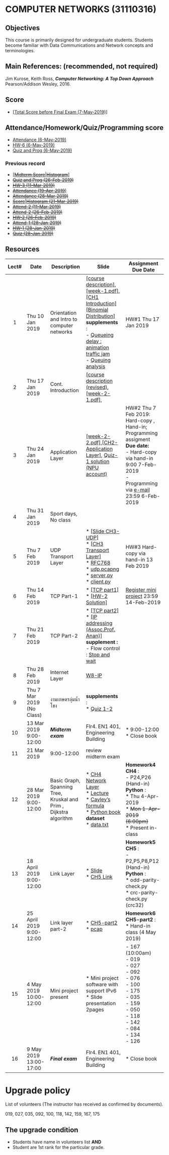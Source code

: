 # COMPUTER NETWORKS (31110316)

## Objectives
 This course is  primarily designed for undergraduate students. Students become familiar with Data Communications and Network concepts and terminologies.

## Main References: (recommended, not required)

Jim Kurose, Keith Ross, ***Computer Networking: A Top Down Approach***  Pearson/Addison Wesley, 2016.
## Score
* [[Total Score before Final Exam (7-May-2019)]](https://drive.google.com/open?id=1A-yMBHedizXzeCQhRfyl5zcf8y6acl79)


## Attendance/Homework/Quiz/Programming score
* [Attendance (6-May-2019)](https://drive.google.com/open?id=1Eb3prwWufakvFoextp6wkwKPnkCFEJPE)
* [HW-6 (6-May-2019)](https://drive.google.com/file/d/1YSoevRr-p0PSLwJxliMj0hjeNuUPXQ9n/view?usp=sharing)
* [Quiz and Prog (6-May-2019)](https://drive.google.com/file/d/1413ng57hfbwZMYKj6MdDHGDOM7I4Wiaw/view?usp=sharing)

### Previous record
* [[<s>Midterm Score</s>](https://drive.google.com/file/d/1WvKfqFk5w2vqxsnnoKUm274F2eOsrgGh/view?usp=sharing)|[<s>Histogram</s>](https://drive.google.com/file/d/1ARqon-ig6iou9VjahB7VFTFG5iV3mrms/view?usp=sharing)]
* [<s>Quiz and Prog (26-Feb-2019)</s>](https://drive.google.com/file/d/1rSIzQKv2eO3RYsDJdwveYBnpk2JdeNe3/view?usp=sharing)
* [<s>HW-3 (11-Mar-2019)</s>](https://drive.google.com/file/d/1bELS8BTAgXGfwCrmy-AXG5ly2-arYWub/view?usp=sharing)
* [<s>Attendance (19-Apr-2019</s>)](https://drive.google.com/open?id=1ewxBlzu_YzGjR3FSmhA9U4AjQB3ha6FU)
* [<s>Attendance (28-Mar-2019)</s>](https://drive.google.com/file/d/1--ukamRLMpW8ouOJNWy8PT58bTlOg-EF/view?usp=sharing)
* [<s>Score</s>](https://drive.google.com/file/d/1E2A_McrixvyK7GG-MrQVCZBvN7Srz5KL/view?usp=sharing)|[<s>Histogram (21-Mar-2019)</s>](https://drive.google.com/open?id=1WvE2Z358RMVBr7tFlg4Z7FcGqPukyK4R)
* [<s>Attend-2 (11-Mar-2019)</s>](https://drive.google.com/file/d/1VHL5uWeOa8_3SDXIw1N3yDsB2GfbuI3-/view?usp=sharing)
* [<s>Attend-2 (26-Feb-2019)</s>](https://drive.google.com/file/d/1Rq0RxnpmCfB5dWf5GpE2oNFjMLQfGWBU/view?usp=sharing)
* [<s>HW-2 (26-Feb-2019)</s>](https://drive.google.com/file/d/1hHRgCkDai3rhKXLh6C4Cx2iIchNDUaMp/view?usp=sharing)
* [<s>Attend-1 (28-Jan-2019)</s>](https://drive.google.com/open?id=1s4g2jqVaxdGEWpW-WrN7Gof_nCA9I4kg)
* [<s>HW-1 (28-Jan-2019)</s>](https://drive.google.com/open?id=16qJK3_zNXaRlJNeXwiao7vpdkH5z4p22)
* [<s>Quiz (28-Jan-2019)</s>](https://drive.google.com/open?id=1_ND6w2pP1JczI5qsRIj1U-w6J1KFuFIo)

## Resources 

| Lect# | Date | Description  |Slide| Assignment Due Date |
|:-----:|------|-------------|----|---------------------|
|  1 |Thu 10 Jan 2019| Orientation and Intro to computer networks| [[course description]](https://drive.google.com/open?id=1b4xUxLcNIRcNJVhsneF34xMjuDu4fgQ4), [[week-1.pdf]](https://drive.google.com/open?id=1xMhiEERIa1mZbZFEC62IO4_QRAaXblpp), [[CH1 Introduction]](https://drive.google.com/open?id=1biVHO2Df_sKDbTi-6UeUyvXy7ccxVDLM) [[Binomial Distribution]](https://drive.google.com/open?id=195B0Vb2iqSOi36s7G0rpFwtk9He_BuO6)<br> **supplements** :<br> - [Queueing delay : animation traffic jam](http://www.traffic-simulation.de/roadworks.html) <br> - [Queuing analysis](http://www.cs.toronto.edu/~marbach/COURSES/CSC358_S19_1/delay.pdf) | HW\#1 Thu 17 Jan 2019 |
|2   |Thu 17 Jan 2019| Cont. Introduction  |[[course description (revised)](https://drive.google.com/open?id=1grWRaHZ_ZXtcnHJyhtAtv2ffofEAiorc), [[week-2-1.pdf]](https://drive.google.com/open?id=1hV9nLMVci7RROyTCqz2GxLIgg81WU917), | |
|3   |Thu 24 Jan 2019| Application Layer  |[[week-2-2.pdf]](https://drive.google.com/file/d/1vDzpDOj86bIRAy7U-KFuIe7FLd1B1vkB/view?usp=sharing),[[CH2-Application Layer]](https://drive.google.com/open?id=1q4siKqIODb1clwWhln5IWm4Qni8HCZp0), [Quiz-1 solution (NPU account)](https://drive.google.com/open?id=1hsGcM7kLM4-xu2qUOTbT18OgiKA7_jf9) |HW\#2 Thu 7 Feb 2019: Hard-copy , Hand-in; Programming assigment <br> **Due date:** <br> - Hard-copy via hand-in 9:00 7-Feb-2019 <br> - Programming via [e-mail](mailto:songrit@npu.ac.th) 23:59 6-Feb-2019  |
|   4   |Thu 31 Jan 2019      | Sport days, No class  |    | |
|   5   |Thu 7 Feb 2019  |  UDP Transport Layer   |* [[Slide CH3-UDP]](https://drive.google.com/file/d/1nRquo0iv4zcN7S9q0qbupWRw4LnrbC0r/view?usp=sharing)<br>* [[CH3 Transport Layer]](https://drive.google.com/open?id=1YyjEYHvbJp0xXoyygPHtp-aRCkKCFmYF)<br>* [RFC768](http://www.faqs.org/rfcs/rfc768.html)<br>* [udp.pcapng](https://drive.google.com/file/d/16jzhsrK4emv4oh-6ddPrkmHcoN8waexE/view?usp=sharing) <br> * [server.py](https://gist.github.com/songritk/8b0a07008044c49d62527591a14fc23e#file-server-py)<br>* [client.py](https://gist.github.com/songritk/1d283ce0eb67653f92541e9e973b1c17#file-client-py)   | HW#3 Hard-copy via hand-in 13 Feb 2019                    | 
|   6   | Thu 14 Feb 2019| TCP Part-1 | * [[TCP part1]](https://drive.google.com/file/d/1FgpReapIVc5AVQlAt1sIbBnfe0iweFPo/view?usp=sharing) <br>* [[HW-2 Solution]](https://drive.google.com/file/d/1Eh8uUJxqIqyXlH-WvzxsTym5SdAsYcqp/view?usp=sharing)              |[Register mini project](https://goo.gl/forms/F4qt9ppTCgK5d2NL2) 23:59 14-Feb-2019 |
|   7   | Thu 21 Feb 2019 | TCP Part-2  | * [[TCP part2]](https://drive.google.com/file/d/1BKxhdGByD6aLOB1BFxX3r2-xqiFNe65x/view?usp=sharing) <br> * [[IP addressing (Assoc.Prof. Anan)]](https://www.cpe.ku.ac.th/~anan/myhomepage/wp-content/uploads/2018/08/2018-12-IP-address.pdf) <br> **supplement :** <br> - Flow control : [Stop and wait](https://www.youtube.com/watch?v=3xM8ycomsfo&list=PLvFG2xYBrYAQCyz4Wx3NPoYJOFjvU7g2Z&index=12)  ||
|   8   | Thu 28 Feb 2019      |  Internet Layer            |   [W8-IP](https://drive.google.com/file/d/1DxsN-4viAenMZaGKZKfDFg0exEVoAPY5/view?usp=sharing)                  ||
|   9   | Thu 7 Mar 2019 (No Class)    |  งานเกษตรลุ่มน้ำโขง            |**supplements** :<br> * [Quiz 1-2](https://drive.google.com/drive/folders/1-wjyvDTQxxsaPP0c_t_pXtlJWo2e1-EA?usp=sharing)                     ||
|   10    | 13 Mar 2019   9:00-12:00    | ***Midterm exam*** | Flr4. EN1 401, Engineering Building | * 9:00-12:00 <br>* Close book|
|   11  | 21 Mar 2019     | 9:00-12:00  | review midterm exam  ||
|   12  | 28 Mar 2019   9:00-12:00 | Basic Graph, Spanning Tree, Kruskal and Prim , Dijkstra algorithm  | * [CH4 Network Layer](https://drive.google.com/file/d/104LVTZ3nqx5BEmRQjM9g5TNU51gbid5U/view?usp=sharing) <br> * [Lecture](https://drive.google.com/file/d/1XsM5Ybm-dsrRZ08MMmZJCosY3NRPtxiP/view?usp=sharing) <br> * [Cayley’s formula](https://drive.google.com/file/d/1Mn_gVuOA3herFJxTDU8LpMtu5kdBIXvD/view?usp=sharing)<br> * [Python book](w12/python-structure.pdf)  <br> **dataset** <br> * [data.txt](w12/data.txt)                    |**Homework4 CH4** : <br> - P24,P26 (Hand-in) <br> **Python** :<br> * Thu 4-Apr-2019 <br> * <s>Mon 1-Apr-2019 (6:00pm)</s> <br> * Present in-class |
|   13  |18 April 2019 9:00-12:00|Link Layer| * [Slide](https://drive.google.com/file/d/1PvDtXGps56wR0Vi3BBeznyi-BjMynsZq/view?usp=sharing) <br> * [CH5 Link](https://drive.google.com/file/d/1LiEUuYRFei47iDbkD3jltkzFCuC0CQKk/view?usp=sharing)                    |**Homework5 CH5** : <br> - P2,P5,P8,P12 (Hand-in) <br>**Python** : <br> * odd-parity-check.py <br> * crc-parity-check.py (crc32)|
|   14  |25 April 2019 9:00-12:00|Link layer part-2| * [CH5-part2](https://drive.google.com/file/d/1eQ-PXP-k_AfApJYr0cGUnlWaWmLkJn0j/view?usp=sharing)<br> * [pcap](https://drive.google.com/drive/folders/19Cu2kAI5hl-tYQbPgnh_UE1DApRPZ-tX?usp=sharing)                     | **Homework6 CH5-part2** : <br> * Hand-in class (4 May 2019)|
|   15  |4 May 2019 10:00-12:00| Mini project present|*  Mini project software with support IPv6 <br> * Slide presentation 2pages |- 167 (10:00am) <br>- 019 <br>- 027 <br>- 092 <br>- 076 <br>- 100 <br>- 175 <br>- 035 <br>- 159 <br>- 050 <br>- 118 <br>- 142 <br>- 084 <br>- 134 <br>- 126 <br>  |                   
| 16 | 9 May 2019 13:00-17:00     | ***Final exam***   |  Flr4. EN1 401, Engineering Building               |* Close book    |

# Upgrade policy

List of volunteers (The instructor has received as confirmed by documents).

019, 027, 035, 092, 100, 118, 142, 159, 167, 175

## The upgrade condition
* Students have name in volunteers list **AND** 
* Student are 1st rank for the particular grade.

